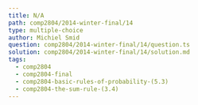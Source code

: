 ```yaml
---
title: N/A
path: comp2804/2014-winter-final/14
type: multiple-choice
author: Michiel Smid
question: comp2804/2014-winter-final/14/question.ts
solution: comp2804/2014-winter-final/14/solution.md
tags:
  - comp2804
  - comp2804-final
  - comp2804-basic-rules-of-probability-(5.3)
  - comp2804-the-sum-rule-(3.4)
---
```

